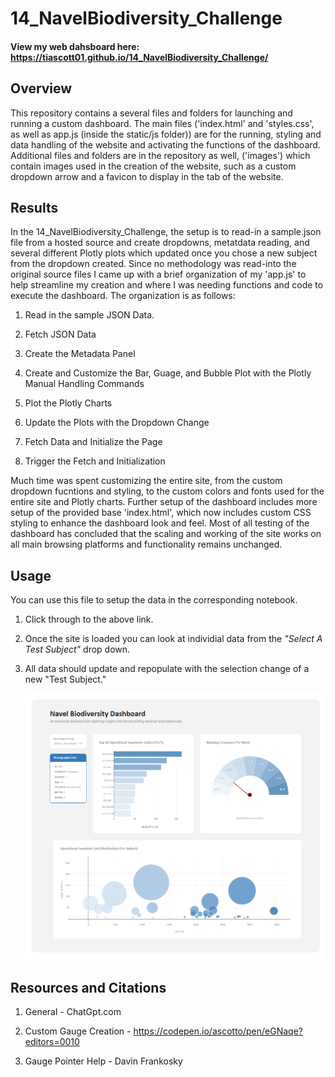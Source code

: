 # 14_NavelBiodiversity_Challenge

#### View my web dahsboard here: https://tiascott01.github.io/14_NavelBiodiversity_Challenge/

## Overview

This repository contains a several files and folders for launching and running a custom dashboard. The main files ('index.html' and 'styles.css', as well as app.js (inside the static/js folder)) are for the running, styling and data handling of the website and activating the functions of the dashboard. Additional files and folders are in the repository as well, ('images') which contain images used in the creation of the website, such as a custom dropdown arrow and a favicon to display in the tab of the website.

## Results

In the 14_NavelBiodiversity_Challenge, the setup is to read-in a sample.json file from a hosted source and create dropdowns, metatdata reading, and several different Plotly plots which updated once you chose a new subject from the dropdown created. Since no methodology was read-into the original source files I came up with a brief organization of my 'app.js' to help streamline my creation and where I was needing functions and code to execute the dashboard. The organization is as follows:

1. Read in the sample JSON Data.

2. Fetch JSON Data
   
3. Create the Metadata Panel

4. Create and Customize the Bar, Guage, and Bubble Plot with the Plotly Manual Handling Commands

5. Plot the Plotly Charts

6. Update the Plots with the Dropdown Change

7. Fetch Data and Initialize the Page

8. Trigger the Fetch and Initialization


Much time was spent customizing the entire site, from the custom dropdown fucntions and styling, to the custom colors and fonts used for the entire site and Plotly charts. Further setup of the dashboard includes more setup of the provided base 'index.html', which now includes custom CSS styling to enhance the dashboard look and feel. Most of all testing of the dashboard has concluded that the scaling and working of the site works on all main browsing platforms and functionality remains unchanged.




## Usage

You can use this file to setup the data in the corresponding notebook.

1. Click through to the above link.

2. Once the site is loaded you can look at individial data from the <i>"Select A Test Subject"</i> drop down. 
   
3. All data should update and repopulate with the selection change of a new "Test Subject."
    <p align="center">
    <img src="https://github.com/tiascott01/14_NavelBiodiversity_Challenge/blob/main/Resources/screenshot.png" width="750">
    </p>




## Resources and Citations

1. General - ChatGpt.com

2. Custom Gauge Creation - https://codepen.io/ascotto/pen/eGNaqe?editors=0010

3. Gauge Pointer Help - Davin Frankosky
